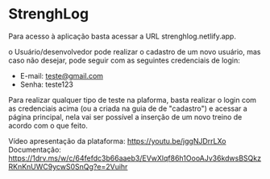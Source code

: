# StrenghLog
 
Para acesso à aplicação basta acessar a URL strenghlog.netlify.app.

o	Usuário/desenvolvedor pode realizar o cadastro de um novo usuário, mas caso não desejar, pode seguir com as seguintes credenciais de login:
- E-mail: teste@gmail.com
- Senha: teste123

Para realizar qualquer tipo de teste na plaforma, basta realizar o login com as credenciais acima (ou a criada na guia de de "cadastro") e acessar a página principal, nela vai ser possível a inserção de um novo treino de acordo com o que feito.

Vídeo apresentação da plataforma: https://youtu.be/jggNJDrrLXo
Documentação: https://1drv.ms/w/c/64fefdc3b66aaeb3/EVwXlqf86h1OooAJv36kdwsBSQkzRKnKnUWC9ycwS0SnQg?e=2Vuihr
